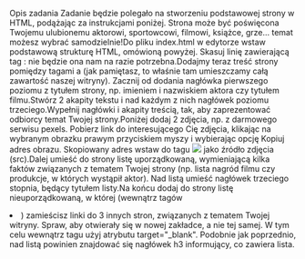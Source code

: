 Opis zadania
Zadanie będzie polegało na stworzeniu podstawowej strony w HTML, podążając za instrukcjami poniżej. Strona może być poświęcona Twojemu ulubionemu aktorowi, sportowcowi, filmowi, książce, grze... temat możesz wybrać samodzielnie!Do pliku index.html w edytorze wstaw podstawową strukturę HTML, omówioną powyżej. Skasuj linię zawierającą tag <link>: nie będzie ona nam na razie potrzebna.Dodajmy teraz treść strony pomiędzy tagami <body> a </body> (jak pamiętasz, to właśnie tam umieszczamy całą zawartość naszej witryny). Zacznij od dodania nagłówka pierwszego poziomu z tytułem strony, np. imieniem i nazwiskiem aktora czy tytułem filmu.Stwórz 2 akapity tekstu i nad każdym z nich nagłówek poziomu trzeciego.Wypełnij nagłówki i akapity treścią, tak, aby zaprezentować odbiorcy temat Twojej strony.Poniżej dodaj 2 zdjęcia, np. z darmowego serwisu pexels. Pobierz link do interesującego Cię zdjęcia, klikając na wybranym obrazku prawym przyciskiem myszy i wybierając opcję Kopiuj adres obrazu. Skopiowany adres wstaw do tagu <img src="..."> jako źródło zdjęcia (src).Dalej umieść do strony listę uporządkowaną, wymieniającą kilka faktów związanych z tematem Twojej strony (np. lista nagród filmu czy produkcje, w których wystąpił aktor). Nad listą umieść nagłówek trzeciego stopnia, będący tytułem listy.Na końcu dodaj do strony listę nieuporządkowaną, w której (wewnątrz tagów <li>) zamieścisz linki do 3 innych stron, związanych z tematem Twojej witryny. Spraw, aby otwierały się w nowej zakładce, a nie tej samej. W tym celu wewnątrz tagu <a> użyj atrybutu target="_blank". Podobnie jak poprzednio, nad listą powinien znajdować się nagłówek h3 informujący, co zawiera lista.
